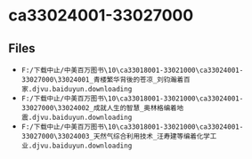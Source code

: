 # ca33024001-33027000

## Files

- `F:/下载中止/中美百万图书\10\ca33018001-33021000\ca33024001-33027000\33024001_青楼繁华背後的苍凉_刘钧瀚着百家.djvu.baiduyun.downloading`
- `F:/下载中止/中美百万图书\10\ca33018001-33021000\ca33024001-33027000\33024002_成就人生的智慧_奥林格编着地震.djvu.baiduyun.downloading`
- `F:/下载中止/中美百万图书\10\ca33018001-33021000\ca33024001-33027000\33024003_天然气综合利用技术_汪寿建等编着化学工业.djvu.baiduyun.downloading`
